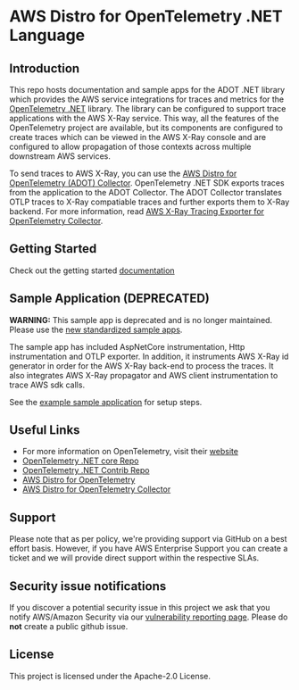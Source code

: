# AWS Distro for OpenTelemetry .NET Language

## Introduction

This repo hosts documentation and sample apps for the ADOT .NET library which provides the AWS service integrations for traces and metrics for the [OpenTelemetry .NET](https://github.com/open-telemetry/opentelemetry-dotnet) library. The library can be configured to support trace applications with the AWS X-Ray service. This way, all the features of the OpenTelemetry project are available, but its components are configured to create traces which can be viewed in the AWS X-Ray console and are configured to allow propagation of those contexts across multiple downstream AWS services.

To send traces to AWS X-Ray, you can use the [AWS Distro for OpenTelemetry (ADOT) Collector](https://github.com/aws-observability/aws-otel-collector). OpenTelemetry .NET SDK exports traces from the application to the ADOT Collector. The ADOT Collector translates OTLP traces to X-Ray compatiable traces and further exports them to X-Ray backend. For more information, read [AWS X-Ray Tracing Exporter for OpenTelemetry Collector](https://github.com/open-telemetry/opentelemetry-collector-contrib/tree/main/exporter/awsxrayexporter).

## Getting Started 

Check out the getting started [documentation](https://aws-otel.github.io/docs/introduction)

## Sample Application (DEPRECATED)

**WARNING:** This sample app is deprecated and is no longer maintained.  Please use the [new standardized sample apps](https://github.com/aws-observability/aws-otel-community/tree/master/sample-apps).

The sample app has included AspNetCore instrumentation, Http instrumentation and OTLP exporter. In addition, it instruments AWS X-Ray id generator in order for the AWS X-Ray back-end to process the traces. It also integrates AWS X-Ray propagator and AWS client instrumentation to trace AWS sdk calls.

See the [example sample application](https://github.com/aws-observability/aws-otel-dotnet/tree/master/integration-test-app) for setup steps.

## Useful Links

* For more information on OpenTelemetry, visit their [website](https://opentelemetry.io/)
* [OpenTelemetry .NET core Repo](https://github.com/open-telemetry/opentelemetry-dotnet)
* [OpenTelemetry .NET Contrib Repo](https://github.com/open-telemetry/opentelemetry-dotnet-contrib)
* [AWS Distro for OpenTelemetry](https://aws-otel.github.io/)
* [AWS Distro for OpenTelemetry Collector](https://github.com/aws-observability/aws-otel-collector)

## Support 

Please note that as per policy, we're providing support via GitHub on a best effort basis. However, if you have AWS Enterprise Support you can create a ticket and we will provide direct support within the respective SLAs. 

## Security issue notifications
If you discover a potential security issue in this project we ask that you notify AWS/Amazon Security via our [vulnerability reporting page](http://aws.amazon.com/security/vulnerability-reporting/). Please do **not** create a public github issue.

## License

This project is licensed under the Apache-2.0 License.
